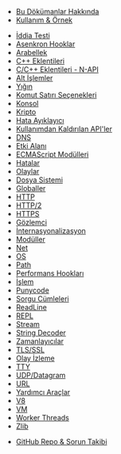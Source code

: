 <!--
  NB(chrisdickinson): if you move this file, be sure to update
  tools/doc/html.js to point at the new location.
-->

<!--introduced_in=v0.10.0-->

* [Bu Dökümanlar Hakkında](documentation.html)
* [Kullanım & Örnek](synopsis.html)

<div class="line"></div>

* [İddia Testi](assert.html)
* [Asenkron Hooklar](async_hooks.html)
* [Arabellek](buffer.html)
* [C++ Eklentileri](addons.html)
* [C/C++ Eklentileri - N-API](n-api.html)
* [Alt İşlemler](child_process.html)
* [Yığın](cluster.html)
* [Komut Satırı Seçenekleri](cli.html)
* [Konsol](console.html)
* [Kripto](crypto.html)
* [Hata Ayıklayıcı](debugger.html)
* [Kullanımdan Kaldırılan API'ler](deprecations.html)
* [DNS](dns.html)
* [Etki Alanı](domain.html)
* [ECMAScript Modülleri](esm.html)
* [Hatalar](errors.html)
* [Olaylar](events.html)
* [Dosya Sistemi](fs.html)
* [Globaller](globals.html)
* [HTTP](http.html)
* [HTTP/2](http2.html)
* [HTTPS](https.html)
* [Gözlemci](inspector.html)
* [İnternasyonalizasyon](intl.html)
* [Modüller](modules.html)
* [Net](net.html)
* [OS](os.html)
* [Path](path.html)
* [Performans Hookları](perf_hooks.html)
* [İşlem](process.html)
* [Punycode](punycode.html)
* [Sorgu Cümleleri](querystring.html)
* [ReadLine](readline.html)
* [REPL](repl.html)
* [Stream](stream.html)
* [String Decoder](string_decoder.html)
* [Zamanlayıcılar](timers.html)
* [TLS/SSL](tls.html)
* [Olay İzleme](tracing.html)
* [TTY](tty.html)
* [UDP/Datagram](dgram.html)
* [URL](url.html)
* [Yardımcı Araçlar](util.html)
* [V8](v8.html)
* [VM](vm.html)
* [Worker Threads](worker_threads.html)
* [Zlib](zlib.html)

<div class="line"></div>

* [GitHub Repo & Sorun Takibi](https://github.com/nodejs/node)

